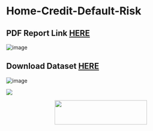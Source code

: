 # Home-Credit-Default-Risk
<h2> PDF Report Link <a href="https://www.canva.com/design/DAFLisYSasw/ly3xzP5Rbtgo6HeMPhK3vg/view?utm_content=DAFLisYSasw&utm_campaign=designshare&utm_medium=link2&utm_source=sharebutton">HERE</a>
 <br/> </h2>

![image](https://user-images.githubusercontent.com/66706999/189897768-404e915c-50da-482b-8bf7-b52ad6a18d1d.png)

<h2> Download Dataset <a href="http://www.kaggle.com/c/home-credit-default-risk/data?select=HomeCredit_columns_description.csv">HERE</a>
 <br/> </h2>

![image](https://user-images.githubusercontent.com/66706999/189891860-654781a6-3f97-474f-aa29-f1ae959ebf05.png)

 <img src="https://user-images.githubusercontent.com/73097560/115834477-dbab4500-a447-11eb-908a-139a6edaec5c.gif">
<p align="center">
  <img src="https://media.giphy.com/media/jpVnC65DmYeyRL4LHS/giphy.gif" width="70%" height="65px">
</p>	
 
<br>
 
